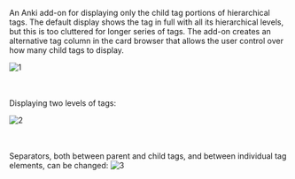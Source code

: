 An Anki add-on for displaying only the child tag portions of hierarchical tags. The default display shows the tag in full with all its hierarchical levels, but this is too cluttered for longer series of tags. The add-on creates an alternative tag column in the card browser that allows the user control over how many child tags to display.

<img alt="1" src="https://raw.githubusercontent.com/marcw43/abbreviated-hierarchical-tags/main/images/1.png?token=GHSAT0AAAAAACV64EQOF352LVORVBXGXD34ZVYUNXA">

<br></br>
Displaying two levels of tags:

<img alt="2" src="https://raw.githubusercontent.com/marcw43/abbreviated-hierarchical-tags/main/images/2.png?token=GHSAT0AAAAAACV64EQPTVHA65IKEA5E5TIYZVYUN5A">

<br></br>
Separators, both between parent and child tags, and between individual tag elements, can be changed:
<img alt="3" src="https://raw.githubusercontent.com/marcw43/abbreviated-hierarchical-tags/main/images/3.png?token=GHSAT0AAAAAACV64EQOE5KOHGQYFA5OUI34ZVYUN7A">

